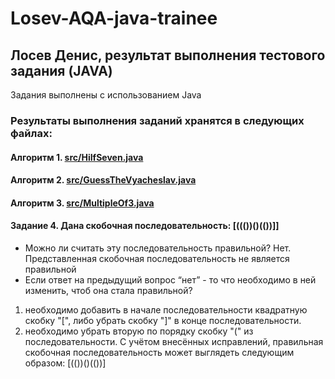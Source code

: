 # Losev-AQA-java-trainee
## Лосев Денис, результат выполнения тестового задания (JAVA)

Задания выполнены с использованием Java

### Результаты выполнения заданий хранятся в следующих файлах:
#### Алгоритм 1. [src/HiIfSeven.java](https://github.com/xden15ka359x/Losev-AQA-java-trainee/blob/main/src/HiIfSeven.java)
#### Алгоритм 2. [src/GuessTheVyacheslav.java](https://github.com/xden15ka359x/Losev-AQA-java-trainee/blob/main/src/GuessTheVyacheslav.java) 
#### Алгоритм 3. [src/MultipleOf3.java](https://github.com/xden15ka359x/Losev-AQA-java-trainee/blob/main/src/MultipleOf3.java)

#### Задание 4. Дана скобочная последовательность: [((())()(())]]
- Можно ли считать эту последовательность правильной?
Нет. Представленная скобочная последовательность не является правильной
- Если ответ на предыдущий вопрос “нет” - то что необходимо в ней изменить, чтоб она стала правильной?
1) необходимо добавить в начале последовательности квадратную скобку "[", либо убрать скобку "]" в конце последовательности.
2) необходимо убрать вторую по порядку скобку "(" из последовательности.
С учётом внесённых исправлений, правильная скобочная последовательность может выглядеть следующим образом:
   [(())()(())]

